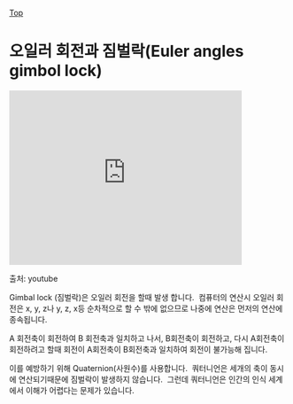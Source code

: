 [Top](index.md)

# 오일러 회전과 짐벌락(Euler angles gimbol lock)

<iframe allowfullscreen="" frameborder="0" height="315" src="http://www.youtube.com/embed/zc8b2Jo7mno" width="420"></iframe>

출처: youtube</div>

Gimbal lock (짐벌락)은 오일러 회전을 할때 발생 합니다. &nbsp;컴퓨터의 연산시 오일러 회전은 x, y, z나 y, z, x등 순차적으로 할 수 밖에 없으므로 나중에 연산은 먼저의 연산에 종속됩니다.

A 회전축이 회전하여 B 회전축과 일치하고 나서, B회전축이 회전하고, 다시 A회전축이 회전하려고 할때 회전이 A회전축이 B회전축과 일치하여 회전이 불가능해 집니다.

이를 예방하기 위해 Quaternion(사원수)를 사용합니다. &nbsp;쿼터니언은 세개의 축이 동시에 연산되기때문에 짐벌락이 발생하지 않습니다. &nbsp;그런데 쿼터니언은 인간의 인식 세계에서 이해가 어렵다는 문제가 있습니다.